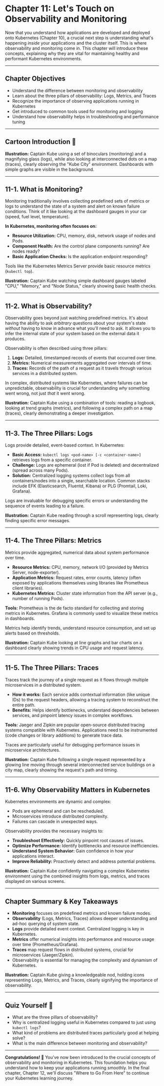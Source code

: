 # Chapter 11: Let's Touch on Observability and Monitoring

Now that you understand how applications are developed and deployed onto Kubernetes (Chapter 10), a crucial next step is understanding what's happening *inside* your applications and the cluster itself. This is where observability and monitoring come in. This chapter will introduce these concepts, explaining why they are vital for maintaining healthy and performant Kubernetes environments.

---

## Chapter Objectives

- Understand the difference between monitoring and observability
- Learn about the three pillars of observability: Logs, Metrics, and Traces
- Recognize the importance of observing applications running in Kubernetes
- Get introduced to common tools used for monitoring and logging
- Understand how observability helps in troubleshooting and performance tuning

---

## Cartoon Introduction 🎨

**Illustration:**
Captain Kube using a set of binoculars (monitoring) and a magnifying glass (logs), while also looking at interconnected dots on a map (traces), clearly observing the "Kube City" environment. Dashboards with simple graphs are visible in the background.

---

## 11-1. What is Monitoring?

Monitoring traditionally involves collecting predefined sets of metrics or logs to understand the state of a system and alert on known failure conditions. Think of it like looking at the dashboard gauges in your car (speed, fuel level, temperature).

**In Kubernetes, monitoring often focuses on:**

-   **Resource Utilization:** CPU, memory, disk, network usage of nodes and Pods.
-   **Component Health:** Are the control plane components running? Are nodes ready?
-   **Basic Application Checks:** Is the application endpoint responding?

Tools like the Kubernetes Metrics Server provide basic resource metrics (`kubectl top`).

**Illustration:**
Captain Kube watching simple dashboard gauges labeled "CPU," "Memory," and "Node Status," clearly showing basic health checks.

---

## 11-2. What is Observability?

Observability goes beyond just watching predefined metrics. It's about having the ability to ask *arbitrary* questions about your system's state *without* having to know in advance what you'll need to ask. It allows you to infer the internal state of your system based on the external data it produces.

Observability is often described using three pillars:

1.  **Logs:** Detailed, timestamped records of events that occurred over time.
2.  **Metrics:** Numerical measurements aggregated over intervals of time.
3.  **Traces:** Records of the path of a request as it travels through various services in a distributed system.

In complex, distributed systems like Kubernetes, where failures can be unpredictable, observability is crucial for understanding *why* something went wrong, not just *that* it went wrong.

**Illustration:**
Captain Kube using a combination of tools: reading a logbook, looking at trend graphs (metrics), and following a complex path on a map (traces), clearly demonstrating a deeper investigation.

---

## 11-3. The Three Pillars: Logs

Logs provide detailed, event-based context. In Kubernetes:

-   **Basic Access:** `kubectl logs <pod-name> [-c <container-name>]` retrieves logs from a specific container.
-   **Challenge:** Logs are ephemeral (lost if Pod is deleted) and decentralized (spread across many Pods).
-   **Solution:** Centralized logging systems collect logs from all containers/nodes into a single, searchable location. Common stacks include EFK (Elasticsearch, Fluentd, Kibana) or PLG (Promtail, Loki, Grafana).

Logs are invaluable for debugging specific errors or understanding the sequence of events leading to a failure.

**Illustration:**
Captain Kube reading through a scroll representing logs, clearly finding specific error messages.

---

## 11-4. The Three Pillars: Metrics

Metrics provide aggregated, numerical data about system performance over time.

-   **Resource Metrics:** CPU, memory, network I/O (provided by Metrics Server, node-exporter).
-   **Application Metrics:** Request rates, error counts, latency (often exposed by applications themselves using libraries like Prometheus client libraries).
-   **Kubernetes Metrics:** Cluster state information from the API server (e.g., number of running Pods).

**Tools:** Prometheus is the de facto standard for collecting and storing metrics in Kubernetes. Grafana is commonly used to visualize these metrics in dashboards.

Metrics help identify trends, understand resource consumption, and set up alerts based on thresholds.

**Illustration:**
Captain Kube looking at line graphs and bar charts on a dashboard clearly showing trends in CPU usage and request latency.

---

## 11-5. The Three Pillars: Traces

Traces track the journey of a single request as it flows through multiple microservices in a distributed system.

-   **How it works:** Each service adds contextual information (like unique IDs) to the request headers, allowing a tracing system to reconstruct the entire path.
-   **Benefits:** Helps identify bottlenecks, understand dependencies between services, and pinpoint latency issues in complex workflows.

**Tools:** Jaeger and Zipkin are popular open-source distributed tracing systems compatible with Kubernetes. Applications need to be instrumented (code changes or library additions) to generate trace data.

Traces are particularly useful for debugging performance issues in microservice architectures.

**Illustration:**
Captain Kube following a single request represented by a glowing line moving through several interconnected service buildings on a city map, clearly showing the request's path and timing.

---

## 11-6. Why Observability Matters in Kubernetes

Kubernetes environments are dynamic and complex:

-   Pods are ephemeral and can be rescheduled.
-   Microservices introduce distributed complexity.
-   Failures can cascade in unexpected ways.

Observability provides the necessary insights to:

-   **Troubleshoot Effectively:** Quickly pinpoint root causes of issues.
-   **Optimize Performance:** Identify bottlenecks and resource inefficiencies.
-   **Understand System Behavior:** Gain confidence in how your applications interact.
-   **Improve Reliability:** Proactively detect and address potential problems.

**Illustration:**
Captain Kube confidently navigating a complex Kubernetes environment using the combined insights from logs, metrics, and traces displayed on various screens.

---

## Chapter Summary & Key Takeaways

- **Monitoring** focuses on predefined metrics and known failure modes.
- **Observability** (Logs, Metrics, Traces) allows deeper understanding and ad-hoc querying of system state.
- **Logs** provide detailed event context. Centralized logging is key in Kubernetes.
- **Metrics** offer numerical insights into performance and resource usage over time (Prometheus/Grafana).
- **Traces** map request flows in distributed systems, crucial for microservices (Jaeger/Zipkin).
- Observability is essential for managing the complexity and dynamism of Kubernetes.

**Illustration:**
Captain Kube giving a knowledgeable nod, holding icons representing Logs, Metrics, and Traces, clearly signifying the importance of observability.

---

## Quiz Yourself 🤔

- What are the three pillars of observability?
- Why is centralized logging useful in Kubernetes compared to just using `kubectl logs`?
- What kind of problems are distributed traces particularly good at helping solve?
- What is the main difference between monitoring and observability?

---

**Congratulations! 🎉** You've now been introduced to the crucial concepts of observability and monitoring in Kubernetes. This foundation helps you understand how to keep your applications running smoothly. In the final chapter, Chapter 12, we'll discuss "Where to Go From Here" to continue your Kubernetes learning journey.
